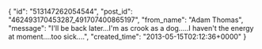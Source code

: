  {
   "id": "513147262054544",
   "post_id": "462493170453287_491707400865197",
   "from_name": "Adam Thomas",
   "message": "I'll be back later...I'm as crook as a dog.....I haven't the energy at moment....too sick....",
   "created_time": "2013-05-15T02:12:36+0000"
 }
